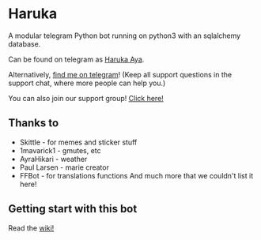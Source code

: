 # Haruka
A modular telegram Python bot running on python3 with an sqlalchemy database.

Can be found on telegram as [Haruka Aya](https://t.me/HarukaAyaBot).

Alternatively, [find me on telegram](https://t.me/peaktogoo)! (Keep all support questions in the support chat, where more people can help you.)

You can also join our support group! [Click here!](https://t.me/HarukaAyaBot)

## Thanks to

* Skittle - for memes and sticker stuff
* 1mavarick1 - gmutes, etc 
* AyraHikari - weather
* Paul Larsen - marie creator
* FFBot - for translations functions
And much more that we couldn't list it here!


## Getting start with this bot

Read the [wiki!](https://github.com/peaktogoo/HarukaAya/wiki/Getting-Start)
